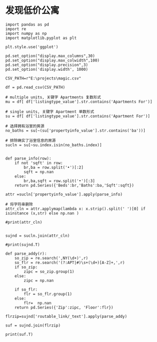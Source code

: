 # 发现低价公寓


	import pandas as pd
	import re
	import numpy as np
	import matplotlib.pyplot as plt
	
	plt.style.use('ggplot')
	
	pd.set_option("display.max_columns",30)
	pd.set_option("display.max_colwidth",100)
	pd.set_option("display.precision",3)
	pd.set_option('display.width', 1000)
	
	CSV_PATH=r"E:\projects\magic.csv"
	
	df = pd.read_csv(CSV_PATH)
	
	# multiple units, 关键字 Apartments 复数形式
	mu = df[ df['listingtype_value'].str.contains('Apartments For')]
	
	# single units, 关键字 Apartment 单数形式
	su = df[ df['listingtype_value'].str.contains('Apartment For')]
	
	# 选择拥有浴室的房源
	no_baths = su[~(su['propertyinfo_value'].str.contains('ba'))]
	
	# 排除确实了浴室信息的房源
	sucln = su[~su.index.isin(no_baths.index)]
	
	
	def parse_info(row):
	    if not 'sqft' in row:
	        br,ba = row.split('•')[:2]
	        sqft = np.nan
	    else:
	        br,ba,sqft = row.split('•')[:3]
	    return pd.Series({'Beds':br,'Baths':ba,'Sqft':sqft})
	
	attr =sucln['propertyinfo_value'].apply(parse_info)
	
	# 将字符串删除
	attr_cln = attr.applymap(lambda x: x.strip().split(' ')[0] if isinstance (x,str) else np.nan )
	
	#print(attr_cln)
	
	
	sujnd = sucln.join(attr_cln)
	
	#print(sujnd.T)
	
	def parse_addy(r):
	    so_zip = re.search(',NY(\d+)',r)
	    so_flr = re.search('(?:APT|#)\s+(\d+)[A-Z]+,',r)
	    if so_zip:
	        zipc = so_zip.group(1)
	    else:
	        zipc = np.nan
	
	    if so_flr:
	        flr = so_flr.group(1)
	    else:
	        flr=  np.nan
	    return pd.Series({'Zip':zipc, 'Floor':flr})
	
	flrzip=sujnd['routable_link/_text'].apply(parse_addy)
	
	suf = sujnd.join(flrzip)
	
	print(suf.T)